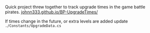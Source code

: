 Quick project threw together to track upgrade times in the game battle pirates. [johnn333.github.io/BP-UpgradeTimes/](https://johnn333.github.io/BP-UpgradeTimes/)

If times change in the future, or extra levels are added update `./Constants/UpgradeData.cs`
